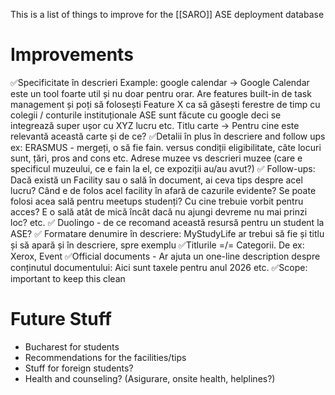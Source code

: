This is a list of things to improve for the [[SARO]] ASE deployment database

# Improvements
✅Specificitate în descrieri
Example: google calendar -> Google Calendar este un tool foarte util și nu doar pentru orar. Are features built-in de task management și poți să folosești Feature X ca să găsești ferestre de timp cu colegii / conturile instituționale ASE sunt făcute cu google deci se integrează super ușor cu XYZ lucru etc.
Titlu carte -> Pentru cine este relevantă această carte și de ce?
✅Detalii în plus în descriere and follow ups
ex: ERASMUS - mergeți, o să fie fain. versus condiții eligibilitate, câte locuri sunt, țări, pros and cons etc.
Adrese muzee vs descrieri muzee (care e specificul muzeului, ce e fain la el, ce expoziții au/au avut?)
✅ Follow-ups: Dacă există un Facility sau o sală în document, ai ceva tips despre acel lucru? Când e de folos acel facility în afară de cazurile evidente? Se poate folosi acea sală pentru meetups studenți? Cu cine trebuie vorbit pentru acces? E o sală atât de mică încât dacă nu ajungi devreme nu mai prinzi loc? etc.
✅ Duolingo - de ce recomand această resursă pentru un student la ASE?
✅ Formatare denumire în descriere: MyStudyLife ar trebui să fie și titlu și să apară și în descriere, spre exemplu
✅Titlurile =/= Categorii. De ex: Xerox, Event 
✅Official documents - Ar ajuta un one-line description despre conținutul documentului: Aici sunt taxele pentru anul 2026 etc.
✅Scope: important to keep this clean
# Future Stuff

- Bucharest for students
- Recommendations for the facilities/tips
- Stuff for foreign students?
- Health and counseling? (Asigurare, onsite health, helplines?)